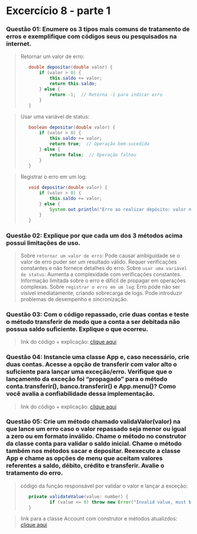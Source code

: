 # Excercício 8 - parte 1

### __Questão 01:__ Enumere os 3 tipos mais comuns de tratamento de erros e exemplifique com códigos seus ou pesquisados na internet.

> Retornar um valor de erro:
>```java
>    double depositar(double valor) {
>        if (valor > 0) {
>            this.saldo += valor;
>            return this.saldo;
>        } else {
>            return -1;  // Retorna -1 para indicar erro
>        }
>    }
>```

> Usar uma variável de status:
>```java
>    boolean depositar(double valor) {
>        if (valor > 0) {
>            this.saldo += valor;
>            return true;  // Operação bem-sucedida
>        } else {
>            return false;  // Operação falhou
>        }
>    }
>```

> Registrar o erro em um log:
>```java
>    void depositar(double valor) {
>        if (valor > 0) {
>            this.saldo += valor;
>        } else {
>            System.out.println("Erro ao realizar depósito: valor negativo.");
>        }
>    }
>```

### __Questão 02:__ Explique por que cada um dos 3 métodos acima possui limitações de uso.

> Sobre `retornar um valor de erro`: Pode causar ambiguidade se o valor de erro puder ser um resultado válido. Requer verificações constantes e não fornece detalhes do erro.
> Sobre `usar uma variável de status`: Aumenta a complexidade com verificações constantes. Informação limitada sobre o erro e difícil de propagar em operações complexas.
> Sobre `registrar o erro em um log`: Erro pode não ser visível imediatamente, criando sobrecarga de logs. Pode introduzir problemas de desempenho e sincronização.

### __Questão 03:__ Com o código repassado, crie duas contas e teste o método transferir de modo que a conta a ser debitada não possua saldo suficiente. Explique o que ocorreu.

> link do código + explicação: [clique aqui](https://github.com/victordev018/disciplina-POO-ads/blob/main/atividades%20e%20trabalhos/ts/exercicio%208/questao3.ts)

### __Questão 04:__ Instancie uma classe App e, caso necessário, crie duas contas. Acesse a opção de transferir com valor alto o suficiente para lançar uma exceção/erro. Verifique que o lançamento da exceção foi “propagado” para o método conta.transferir(), banco.transferir() e App.menu()? Como você avalia a confiabilidade dessa implementação.

> link do código + explicação: [clique aqui](https://github.com/victordev018/disciplina-POO-ads/blob/main/atividades%20e%20trabalhos/ts/exercicio%208/questao4.ts)

### __Questão 05:__ Crie um método chamado validaValor(valor) na que lance um erro caso o valor repassado seja menor ou igual a zero ou em formato inválido. Chame o método no construtor da classe conta para validar o saldo inicial. Chame o método também nos métodos sacar e depositar. Reexecute a classe App e chame as opções de menu que aceitam valores referentes a saldo, débito, crédito e transferir. Avalie o tratamento do erro.

> código da função responsável por validar o valor e lançar a exceção:
>```java
>    private validateValue(value: number) {
>            if (value <= 0) throw new Error("Invalid value, must be greater than zero");
>    }
>```

> link para a classe Account com construtor e métodos atualizdos: [clique aqui](https://github.com/victordev018/disciplina-POO-ads/blob/main/atividades%20e%20trabalhos/ts/exercicio%205/bank/src/entities/Account.ts)
